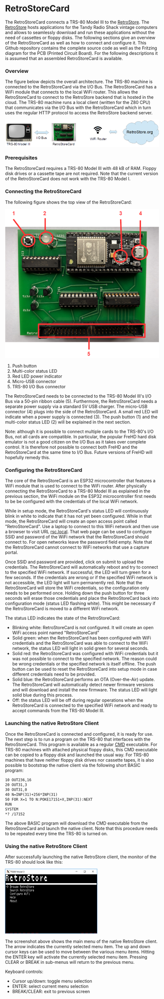 # RetroStoreCard

The RetroStoreCard connects a TRS-80 Model III to the <a href="https://retrostore.org">RetroStore</a>.
The <a href="https://retrostore.org">RetroStore</a> hosts applications for the Tandy Radio Shack vintage computers
and allows to seamlessly download and run these applications without the need of cassettes or floppy disks. The
following sections give an overview of the RetroStoreCard as well as how to connect and configure it. This Github
repository contains the complete source code as well as the Fritzing diagram for the PCB (Printed Circuit Board).
For the following descriptions it is assumed that an assembled RetroStoreCard is available.

### Overview

The figure below depicts the overall architecture. The TRS-80 machine is connected to the RetroStoreCard via the I/O Bus.
The RetroStoreCard has a WiFi module that connects to the local WiFi router. This allows the RetroStoreCard to connect
to the RetroStore backend that is hosted in the cloud. The TRS-80 machine runs a local client (written for the Z80 CPU) that
communicates via the I/O Bus with the RetroStoreCard which in turn uses the regular HTTP protocol to access the RetroStore
backend server.

<img src="doc/rsc-architecture.png" />


### Prerequisites

The RetroStoreCard requires a TRS-80 Model III with 48 kB of RAM. Floppy disk drives or a cassette tape are not required.
Note that the current version of the RetroStoreCard does not work with the TRS-80 Model I.


### Connecting the RetroStoreCard

The following figure shows the top view of the RetroStoreCard:

<img src="doc/rsc.png" />

1. Push button
2. Multi-color status LED
3. Red LED power indicator
4. Micro-USB connector
5. TRS-80 I/O Bus connector

The RetroStoreCard needs to be connected to the TRS-80 Model III's I/O Bus via a 50-pin ribbon cable (5). Furthermore,
the RetroStoreCard needs a separate power supply via a standard 5V USB charger. The micro-USB connector (4) plugs into the
side of the RetroStoreCard. A small red LED will indicate when a power supply is connected (3). The push button (1) and the
multi-color status LED (2) will be explained in the next section.

Note: although it is possible to connect multiple cards to the TRS-80's I/O Bus, not all cards are compatible.
In particular, the popular FreHD hard disk emulator is not a good citizen on the I/O Bus as it takes over complete
control. It is therefore not possible to connect both FreHD and the RetroStoreCard at the same time to I/O Bus. Future
versions of FreHD will hopefully remedy this.


### Configuring the RetroStoreCard

The core of the RetroStoreCard is an ESP32 microcontroller that features a WiFi module that is used to connect
to the WiFi router. After physically connecting the RetroStoreCard to a TRS-80 Model III as explained in the
previous section, the WiFi module on the ESP32 microcontroller first needs to be be configured with
the credentials of the local WiFi network.

While in setup mode, the RetroStoreCard's status LED will continuously blink in white to indicate that it has not yet been
configured. While in that mode, the RetroStoreCard will create an open access point called "RetroStoreCard". Use a laptop
to connect to this WiFi network and then use a browser to visit URL <a href="rsc.local">rsc.local</a>. That web page can
be used to configure SSID and password of the WiFi network that the RetroStoreCard should connect to. For open networks
leave the password field empty. Note that the RetroStoreCard cannot connect to WiFi networks that use a capture portal.

Once SSID and password are provided, click on submit to upload the credentials. The RetroStoreCard will automatically
reboot and try to connect to the specified WiFi network. If  successful, the LED will turn green for a few seconds. If
the credentials are wrong or if the specified WiFi network is not accessible, the LED light will turn permanently red.
Note that the RetroStoreCard will store the WiFi credentials, so the configuration only needs to be performed once.
Holding down the push button for three seconds will erase those credentials and place the RetroStoreCard back into
configuration mode (status LED flashing white). This might be necessary if the RetroStoreCard is moved to a different
WiFi network.

The status LED indicates the state of the RetroStoreCard:

* Blinking white: RetroStoreCard is not configured. It will create an open WiFi access point named "RetroStoreCard"
* Solid green: when the RetroStoreCard has been configured with WiFi credentials and the RetroStoreCard was able
  to connect to the WiFi network, the status LED will light in solid green for several seconds.
* Solid red: the RetroStoreCard was configured with WiFi credentials but it was not possible to connect to the specified
  network. The reason could be wrong credentials or the specified network is itself offline. The push button can be
  used to reset the RetroStoreCard into setup mode in case different credentials need to be provided.
* Solid blue: the RetroStoreCard performs an OTA (Over-the-Air) update. The RetroStoreCard will automatically detect
  newer firmware versions and will download and install the new firmware. The status LED will light solid blue during
  this process.
* Off: the status LED will be off during regular operations when the RetroStoreCard is connected to the specified
  WiFi network and ready to accept commands from the TRS-80 Model III.
 
 ### Launching the native RetroStore Client
 
 Once the RetroStoreCard is connected and configured, it is ready for use. The next step is to run a program
 on the TRS-80 that interfaces with the RetroStoreCard. This program is available as a regular
 <a href="https://github.com/apuder/tpk/raw/master/src/main/resources/apps/rsclient/RSCLIENT.CMD">CMD</a> executable.
 For TRS-80 machines with attached physical floppy disks, this CMD executable can be copied to a floppy disk
 and launched the usual way. For TRS-80 machines that have neither floppy disk drives nor cassette tapes, it
 is also possible to bootstrap the native client via the following short BASIC program:
 
 ```BASIC
 10 OUT236,16
 20 OUT31,3
 30 OUT31,0
 40 N=INP(31)+256*INP(31)
 50 FOR X=1 TO N:POKE17151+X,INP(31):NEXT
 RUN
 SYSTEM
 *? /17152
 ```
 
 The above BASIC program will download the CMD executable from the RetroStoreCard and launch the native client.
 Note that this procedure needs to be repeated every time the TRS-80 is turned on.
 
 ### Using the native RetroStore Client
 
 After successfully launching the native RetroStore client, the monitor of the TRS-80 should look like this:
 
 <img src="doc/rsclient-1.png" width="60%"/>
 
 The screenshot above shows the main menu of the native RetroStore client. The arrow indicates the currently selected menu item.
 The up and down cursor keys can be used to move between the various menu items. Hitting the ENTER key will activate the currently
 selected menu item. Pressing CLEAR or BREAK in sub-menus will return to the previous menu.
 
 Keyboard controls:
 
 * Cursor up/down: toggle menu selection
 * ENTER: select current menu selection
 * BREAK/CLEAR: exit to previous screen
 